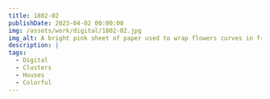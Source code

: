 ```yaml
---
title: 1802-02
publishDate: 2023-04-02 00:00:00
img: /assets/work/digital/1802-02.jpg
img_alt: A bright pink sheet of paper used to wrap flowers curves in front of rich blue background
description: |
tags:
  - Digital
  - Clusters
  - Houses
  - Colorful
---
```


